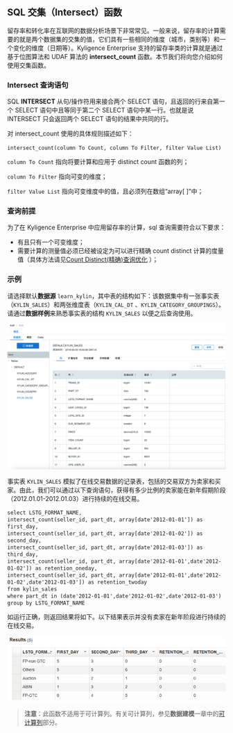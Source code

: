 ## SQL 交集（Intersect）函数
留存率和转化率在互联网的数据分析场景下非常常见。一般来说，留存率的计算需要的就是两个数据集的交集的值，它们具有一些相同的维度（城市，类别等）和一个变化的维度（日期等）。Kyligence Enterprise 支持的留存率类的计算就是通过基于位图算法和 UDAF 算法的 **intersect_count** 函数。本节我们将向您介绍如何使用交集函数。

### Intersect 查询语句
SQL **INTERSECT** 从句/操作符用来接合两个 SELECT 语句，且返回的行来自第一个 SELECT 语句中且等同于第二个 SELECT 语句中某一行。也就是说 INTERSECT 只会返回两个 SELECT 语句的结果中共同的行。

对 intersect_count 使用的具体规则描述如下：

`intersect_count(column To Count, column To Filter, filter Value List)`

`column To Count` 指向将要计算和应用于 distinct count 函数的列；

`column To Filter` 指向可变的维度；

`filter Value List` 指向可变维度中的值，且必须列在数组“array[ ]”中；

### 查询前提
为了在 Kyligence Enterprise 中应用留存率的计算，sql 查询需要符合以下要求：

- 有且只有一个可变维度；
- 需要计算的测量值必须已经被设定为可以进行精确 count distinct 计算的度量值（具体方法请见[Count Distinct(精确)查询优化](../../model/cube/count_distinct_precise.cn.md) ）；

### 示例
请选择默认**数据源** `learn_kylin`，其中表的结构如下：该数据集中有一张事实表（`KYLIN_SALES`）和两张维度表（`KYLIN_CAL_DT` 、`KYLIN_CATEGORY_GROUPINGS`）。请通过**数据样例**来熟悉事实表的结构 `KYLIN_SALES` 以便之后查询使用。

![](images/wd_datasample.png)

事实表 `KYLIN_SALES`  模拟了在线交易数据的记录表，包括的交易双方为卖家和买家。由此，我们可以通过以下查询语句，获得有多少比例的卖家能在新年假期阶段（2012.01.01-2012.01.03）进行持续的在线交易。

```
select LSTG_FORMAT_NAME,
intersect_count(seller_id, part_dt, array[date'2012-01-01']) as first_day,
intersect_count(seller_id, part_dt, array[date'2012-01-02']) as second_day,
intersect_count(seller_id, part_dt, array[date'2012-01-03']) as third_day,
intersect_count(seller_id, part_dt, array[date'2012-01-01',date'2012-01-02']) as retention_oneday,
intersect_count(seller_id, part_dt, array[date'2012-01-01',date'2012-01-02',date'2012-01-03']) as retention_twoday
from kylin_sales
where part_dt in (date'2012-01-01',date'2012-01-02',date'2012-01-03')
group by LSTG_FORMAT_NAME
```

如运行正确，则返回结果将如下。以下结果表示并没有卖家在新年阶段进行持续的在线交易。

![](images/intersect_count.1.png)

> **注意**：此函数不适用于可计算列。有关可计算列，参见**数据建模**一章中的[可计算列](../../model/computed_column/README.cn.md)部分。
